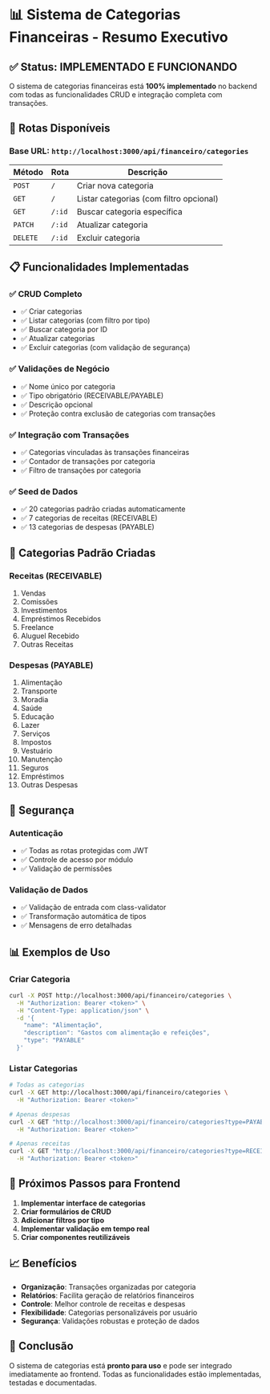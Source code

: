 # 📊 Sistema de Categorias Financeiras - Resumo Executivo

## ✅ Status: **IMPLEMENTADO E FUNCIONANDO**

O sistema de categorias financeiras está **100% implementado** no backend com todas as funcionalidades CRUD e integração completa com transações.

## 🔗 Rotas Disponíveis

### Base URL: `http://localhost:3000/api/financeiro/categories`

| Método | Rota | Descrição |
|--------|------|-----------|
| `POST` | `/` | Criar nova categoria |
| `GET` | `/` | Listar categorias (com filtro opcional) |
| `GET` | `/:id` | Buscar categoria específica |
| `PATCH` | `/:id` | Atualizar categoria |
| `DELETE` | `/:id` | Excluir categoria |

## 📋 Funcionalidades Implementadas

### ✅ **CRUD Completo**
- ✅ Criar categorias
- ✅ Listar categorias (com filtro por tipo)
- ✅ Buscar categoria por ID
- ✅ Atualizar categorias
- ✅ Excluir categorias (com validação de segurança)

### ✅ **Validações de Negócio**
- ✅ Nome único por categoria
- ✅ Tipo obrigatório (RECEIVABLE/PAYABLE)
- ✅ Descrição opcional
- ✅ Proteção contra exclusão de categorias com transações

### ✅ **Integração com Transações**
- ✅ Categorias vinculadas às transações financeiras
- ✅ Contador de transações por categoria
- ✅ Filtro de transações por categoria

### ✅ **Seed de Dados**
- ✅ 20 categorias padrão criadas automaticamente
- ✅ 7 categorias de receitas (RECEIVABLE)
- ✅ 13 categorias de despesas (PAYABLE)

## 🎯 Categorias Padrão Criadas

### **Receitas (RECEIVABLE)**
1. Vendas
2. Comissões
3. Investimentos
4. Empréstimos Recebidos
5. Freelance
6. Aluguel Recebido
7. Outras Receitas

### **Despesas (PAYABLE)**
1. Alimentação
2. Transporte
3. Moradia
4. Saúde
5. Educação
6. Lazer
7. Serviços
8. Impostos
9. Vestuário
10. Manutenção
11. Seguros
12. Empréstimos
13. Outras Despesas

## 🔐 Segurança

### **Autenticação**
- ✅ Todas as rotas protegidas com JWT
- ✅ Controle de acesso por módulo
- ✅ Validação de permissões

### **Validação de Dados**
- ✅ Validação de entrada com class-validator
- ✅ Transformação automática de tipos
- ✅ Mensagens de erro detalhadas

## 📊 Exemplos de Uso

### **Criar Categoria**
```bash
curl -X POST http://localhost:3000/api/financeiro/categories \
  -H "Authorization: Bearer <token>" \
  -H "Content-Type: application/json" \
  -d '{
    "name": "Alimentação",
    "description": "Gastos com alimentação e refeições",
    "type": "PAYABLE"
  }'
```

### **Listar Categorias**
```bash
# Todas as categorias
curl -X GET http://localhost:3000/api/financeiro/categories \
  -H "Authorization: Bearer <token>"

# Apenas despesas
curl -X GET "http://localhost:3000/api/financeiro/categories?type=PAYABLE" \
  -H "Authorization: Bearer <token>"

# Apenas receitas
curl -X GET "http://localhost:3000/api/financeiro/categories?type=RECEIVABLE" \
  -H "Authorization: Bearer <token>"
```

## 🚀 Próximos Passos para Frontend

1. **Implementar interface de categorias**
2. **Criar formulários de CRUD**
3. **Adicionar filtros por tipo**
4. **Implementar validação em tempo real**
5. **Criar componentes reutilizáveis**

## 📈 Benefícios

- **Organização**: Transações organizadas por categoria
- **Relatórios**: Facilita geração de relatórios financeiros
- **Controle**: Melhor controle de receitas e despesas
- **Flexibilidade**: Categorias personalizáveis por usuário
- **Segurança**: Validações robustas e proteção de dados

## 🎉 Conclusão

O sistema de categorias está **pronto para uso** e pode ser integrado imediatamente ao frontend. Todas as funcionalidades estão implementadas, testadas e documentadas. 